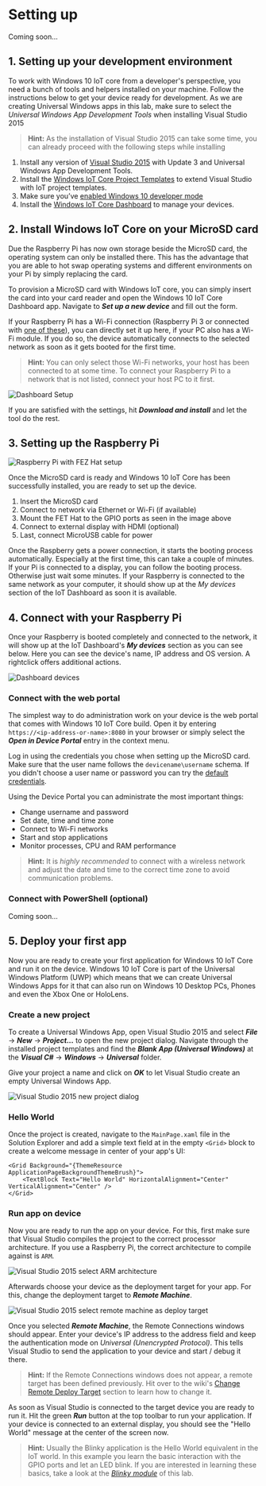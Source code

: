 # Setting up
Coming soon...

## 1. Setting up your development environment
To work with Windows 10 IoT core from a developer's perspective, you need a bunch of tools and helpers installed on your machine. Follow the instructions below to get your device ready for development. As we are creating Universal Windows apps in this lab, make sure to select the *Universal Windows App Development Tools* when installing Visual Studio 2015

> **Hint:** As the installation of Visual Studio 2015 can take some time, you can already proceed with the following steps while installing

1. Install any version of [Visual Studio 2015](https://www.visualstudio.com/products/visual-studio-community-vs) with Update 3 and Universal Windows App Development Tools.
2. Install the [Windows IoT Core Project Templates](https://visualstudiogallery.msdn.microsoft.com/55b357e1-a533-43ad-82a5-a88ac4b01dec) to extend Visual Studio with IoT project templates.
3. Make sure you’ve [enabled Windows 10 developer mode](https://msdn.microsoft.com/windows/uwp/get-started/enable-your-device-for-development)
4. Install the [Windows IoT Core Dashboard](https://developer.microsoft.com/en-us/windows/iot/downloads) to manage your devices.

## 2. Install Windows IoT Core on your MicroSD card
Due the Raspberry Pi has now own storage beside the MicroSD card, the operating system can only be installed there. This has the advantage that you are able to hot swap operating systems and different environments on your Pi by simply replacing the card.

To provision a MicroSD card with Windows IoT core, you can simply insert the card into your card reader and open the Windows 10 IoT Core Dashboard app. Navigate to ***Set up a new device*** and fill out the form.

If your Raspberry Pi has a Wi-Fi connection (Raspberry Pi 3 or connected with [one of these](https://developer.microsoft.com/en-us/windows/iot/Docs/HardwareCompatList.htm#WiFi-Dongles)), you can directly set it up here, if your PC also has a Wi-Fi module. If you do so, the device automatically connects to the selected network as soon as it gets booted for the first time.

> **Hint:** You can only select those Wi-Fi networks, your host has been connected to at some time. To connect your Raspberry Pi to a network that is not listed, connect your host PC to it first.

![Dashboard Setup](../Misc/dashboardsetup.png)

If you are satisfied with the settings, hit ***Download and install*** and let the tool do the rest.

## 3. Setting up the Raspberry Pi

![Raspberry Pi with FEZ Hat setup](../Misc/raspberrypisetup.png)

Once the MicroSD card is ready and Windows 10 IoT Core has been successfully installed, you are ready to set up the device.

1. Insert the MicroSD card
2. Connect to network via Ethernet or Wi-Fi (if available)
3. Mount the FET Hat to the GPIO ports as seen in the image above
4. Connect to external display with HDMI (optional)
5. Last, connect MicroUSB cable for power

Once the Raspberry gets a power connection, it starts the booting process automatically. Especially at the first time, this can take a couple of minutes. If your Pi is connected to a display, you can follow the booting process. Otherwise just wait some minutes. If your Raspberry is connected to the same network as your computer, it should show up at the *My devices* section of the IoT Dashboard as soon it is available.

## 4. Connect with your Raspberry Pi
Once your Raspberry is booted completely and connected to the network, it will show up at the IoT Dashboard's ***My devices*** section as you can see below. Here you can see the device's name, IP address and OS version. A rightclick offers additional actions.

![Dashboard devices](../Misc/dashboarddevices.png)

### Connect with the web portal
The simplest way to do administration work on your device is the web portal that comes with Windows 10 IoT Core build. Open it by entering `https://<ip-address-or-name>:8080` in your browser or simply select the ***Open in Device Portal*** entry in the context menu.

Log in using the credentials you chose when setting up the MicroSD card. Make sure that the user name follows the `devicename\username` schema. If you didn't choose a user name or password you can try the [default credentials](../../../wiki/default-credentials).

Using the Device Portal you can administrate the most important things:

- Change username and password
- Set date, time and time zone
- Connect to Wi-Fi networks
- Start and stop applications
- Monitor processes, CPU and RAM performance

> **Hint:** It is *highly recommended* to connect with a wireless network and adjust the date and time to the correct time zone to avoid communication problems.

### Connect with PowerShell (optional)
Coming soon...

## 5. Deploy your first app
Now you are ready to create your first application for Windows 10 IoT Core and run it on the device. Windows 10 IoT Core is part of the Universal Windows Platform (UWP) which means that we can create Universal Windows Apps for it that can also run on Windows 10 Desktop PCs, Phones and even the Xbox One or HoloLens.

### Create a new project
To create a Universal Windows App, open Visual Studio 2015 and select ***File*** -> ***New*** -> ***Project...*** to open the new project dialog. Navigate through the installed project templates and find the ***Blank App (Universal Windows)*** at the ***Visual C#*** -> ***Windows*** -> ***Universal*** folder.

Give your project a name and click on ***OK*** to let Visual Studio create an empty Universal Windows App.

![Visual Studio 2015 new project dialog](../Misc/vsnewproject.png)

### Hello World
Once the project is created, navigate to the `MainPage.xaml` file in the Solution Explorer and add a simple text field at in the empty `<Grid>` block to create a welcome message in center of your app's UI:

```XAML
<Grid Background="{ThemeResource ApplicationPageBackgroundThemeBrush}">
    <TextBlock Text="Hello World" HorizontalAlignment="Center" VerticalAlignment="Center" />
</Grid>
```

### Run app on device
Now you are ready to run the app on your device. For this, first make sure that Visual Studio compiles the project to the correct processor architecture. If you use a Raspberry Pi, the correct architecture to compile against is `ARM`.

![Visual Studio 2015 select ARM architecture](../Misc/vsselectarm.png)

Afterwards choose your device as the deployment target for your app. For this, change the deployment target to ***Remote Machine***.

![Visual Studio 2015 select remote machine as deploy target](../Misc/vsselectremote.png)

Once you selected ***Remote Machine***, the Remote Connections windows should appear. Enter your device's IP address to the address field and keep the authentication mode on *Universal (Unencrypted Protocol)*. This tells Visual Studio to send the application to your device and start / debug it there.

> **Hint:**  If the Remote Connections windows does not appear, a remote target has been defined previously. Hit over to the wiki's [Change Remote Deploy Target](../../../wiki/Change-Remote-Deploy-Target) section to learn how to change it.

As  soon as Visual Studio is connected to the target device you are ready to run it. Hit the green ***Run*** button at the top toolbar to run your application. If your device is connected to an external display, you should see the "Hello World" message at the center of the screen now.

> **Hint:** Usually the Blinky application is the Hello World equivalent in the IoT world. In this example you learn the basic interaction with the GPIO ports and let an LED blink. If you are interested in learning these basics, take a look at the [*Blinky module*](../06%20Blinky) of this lab.
